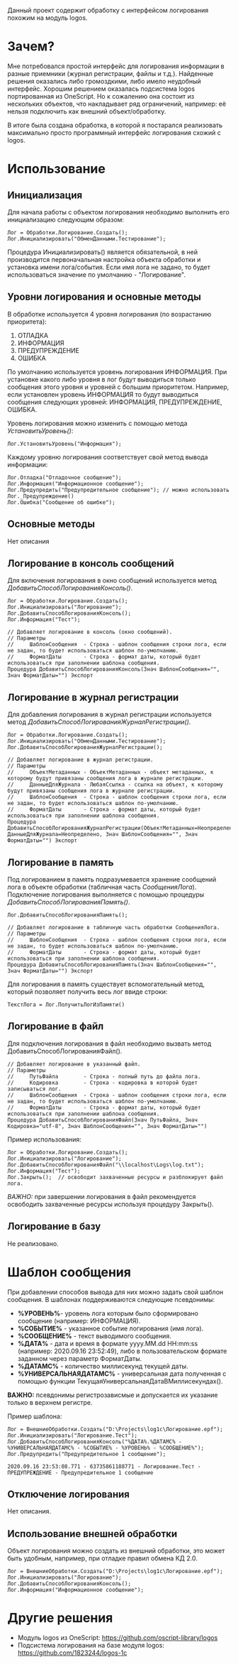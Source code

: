 Данный проект содержит обработку с интерфейсом логирования похожим на модуль logos.

# Зачем?
Мне потребовался простой интерфейс для логирования информации в разные приемники (журнал регистрации, файлы и т.д.). Найденные решения оказались либо громоздкими, либо имело неудобный интерфейс. Хорошим решением оказалась подсистема logos портированная из OneScript. Но к сожалению она состоит из нескольких объектов, что накладывает ряд ограничений, например: её нельзя подключить как внешний объект/обработку.

В итоге была создана обработка, в которой я постарался реализовать максимально просто программный интерфейс логирования схожий с logos.

# Использование

## Инициализация
Для начала работы с объектом логирования необходимо выполнить его инициализацию следующим образом:
```bsl
Лог = Обработки.Логирование.Создать();
Лог.Инициализировать("ОбменДанными.Тестирование");
```
Процедура Инициализировать() является обязательной, в ней производится первоначальная настройка объекта обработки и установка имени лога/события. Если имя лога не задано, то будет использоваться значение по умолчанию - "Логирование".

## Уровни логирования и основные методы
В обработке используется 4 уровня логирования (по возрастанию приоритета):
1. ОТЛАДКА
2. ИНФОРМАЦИЯ
3. ПРЕДУПРЕЖДЕНИЕ
4. ОШИБКА

По умолчанию используется уровень логирования ИНФОРМАЦИЯ. При установке какого либо уровня в лог будут выводиться только сообщения этого уровня и уровней с большим приоритетом. Например, если установлен уровень ИНФОРМАЦИЯ то будут выводиться сообщения следующих уровней: ИНФОРМАЦИЯ, ПРЕДУПРЕЖДЕНИЕ, ОШИБКА.

Уровень логирования можно изменить с помощью метода *УстановитьУровень()*:
```bsl
Лог.УстановитьУровень("Информация");
```
Каждому уровню логирования соответствует свой метод вывода информации:
```bsl
Лог.Отладка("Отладочное сообщение");
Лог.Информация("Информационное сообщение");
Лог.Предупредить("Предупредительное сообщение"); // можно использовать Лог._Предупреждение()
Лог.Ошибка("Сообщение об ошибке");
```


## Основные методы
Нет описания

## Логирование в консоль сообщений
Для включения логирования в окно сообщений используется метод *ДобавитьСпособЛогированияКонсоль()*.
```bsl
Лог = Обработки.Логирование.Создать();
Лог.Инициализировать("Логирование");
Лог.ДобавитьСпособЛогированияКонсоль();
Лог.Информация("Тест");
```
```bsl
// Добавляет логирование в консоль (окно сообщений).
// Параметры
//     ШаблонСообщения  - Строка - шаблон сообщения строки лога, если не задан, то будет использоваться шаблон по-умолчанию.
//     ФорматДаты       - Строка - формат даты, который будет использоваться при заполнении шаблона сообщения.
Процедура ДобавитьСпособЛогированияКонсоль(Знач ШаблонСообщения="", Знач ФорматДаты="") Экспорт
```

## Логирование в журнал регистрации
Для добавления логирования в журнал регистрации используется метод *ДобавитьСпособЛогированияЖурналРегистрации()*.
```bsl
Лог = Обработки.Логирование.Создать();
Лог.Инициализировать("ОбменДанными.Тестирование");
Лог.ДобавитьСпособЛогированияЖурналРегистрации();
```
```bsl
// Добавляет логирование в журнал регистрации.
// Параметры
//     ОбъектМетаданных - ОбъектМетаданных - объект метаданных, к которому будут привязаны сообщения лога в журнале регистрации.
//     ДанныеДляЖурнала - ЛюбаяСсылка - ссылка на объект, к которому будут привязаны сообщения лога в журнале регистрации.
//     ШаблонСообщения  - Строка - шаблон сообщения строки лога, если не задан, то будет использоваться шаблон по-умолчанию.
//     ФорматДаты       - Строка - формат даты, который будет использоваться при заполнении шаблона сообщения.
Процедура ДобавитьСпособЛогированияЖурналРегистрации(ОбъектМетаданных=Неопределено, ДанныеДляЖурнала=Неопределено, Знач ШаблонСообщения="", Знач ФорматДаты="") Экспорт
```

## Логирование в память
Под логированием в память подразумевается хранение сообщений лога в объекте обработки (табличная часть *СообщенияЛога*). Подключение логирования выполняется с помощью процедуры *ДобавитьСпособЛогированияПамять()*.
```bsl
Лог.ДобавитьСпособЛогированияПамять();
```
```bsl
// Добавляет логирование в табличную часть обработки СообщенияЛога.
// Параметры
//     ШаблонСообщения  - Строка - шаблон сообщения строки лога, если не задан, то будет использоваться шаблон по-умолчанию.
//     ФорматДаты       - Строка - формат даты, который будет использоваться при заполнении шаблона сообщения.
Процедура ДобавитьСпособЛогированияПамять(Знач ШаблонСообщения="", Знач ФорматДаты="") Экспорт
```
Для логирования в память существует вспомогательный метод, который позволяет получить весь лог ввиде строки:
```bsl
ТекстЛога = Лог.ПолучитьЛогИзПамяти()
```

## Логирование в файл
Для подключения логирования в файл необходимо вызвать метод ДобавитьСпособЛогированияФайл(). 
```bsl
// Добавляет логирование в указанный файл.
// Параметры
//     ПутьФайла        - Строка - полный путь до файла лога.
//     Кодировка        - Строка - кодировка в которой будет записываться лог.
//     ШаблонСообщения  - Строка - шаблон сообщения строки лога, если не задан, то будет использоваться шаблон по-умолчанию.
//     ФорматДаты       - Строка - формат даты, который будет использоваться при заполнении шаблона сообщения.
Процедура ДобавитьСпособЛогированияФайл(Знач ПутьФайла, Знач Кодировка="utf-8", Знач ШаблонСообщения="", Знач ФорматДаты="")
```
Пример использования:
```bsl
Лог = Обработки.Логирование.Создать();
Лог.Инициализировать("Логирование");
Лог.ДобавитьСпособЛогированияФайл("\\localhost\Logs\log.txt");
Лог.Информация("Тест");
Лог.Закрыть();  // освободит захваченные ресурсы и разблокирует файл лога.
```
*ВАЖНО:* при завершении логирования в файл рекомендуется освободить захваченные ресурсы используя процедуру Закрыть(). 

## Логирование в базу
Не реализовано.

# Шаблон сообщения
При добавлении способов вывода для них можно задать свой шаблон сообщения. В шаблонах поддерживаются следующие псевдонимы:
* **%УРОВЕНЬ%**- уровень лога которым было сформировано сообщение (например: ИНФОРМАЦИЯ).
* **%СОБЫТИЕ%**   - указанное событие логирования (имя лога).
* **%СООБЩЕНИЕ%** - текст выводимого сообщения.
* **%ДАТА%** - дата и время в формате yyyy.MM.dd HH:mm:ss (например: 2020.09.16 23:52:49), либо в пользовательском формате заданном через параметр ФорматДаты.
* **%ДАТАМС%** - количество миллисекунд текущей даты.
* **%УНИВЕРСАЛЬНАЯДАТАМС%** - универсальная дата полученная с помощью функции ТекущаяУниверсальнаяДатаВМиллисекундах().

**ВАЖНО:** псевдонимы регистрозависмые и допускается их указание только в верхнем регистре.

Пример шаблона:
```bsl
Лог = ВнешниеОбработки.Создать("D:\Projects\log1c\Логирование.epf");
Лог.Инициализировать("Логирование.Тест");
Лог.ДобавитьСпособЛогированияКонсоль("%ДАТА%.%ДАТАМС% - %УНИВЕРСАЛЬНАЯДАТАМС% - %СОБЫТИЕ% - %УРОВЕНЬ% - %СООБЩЕНИЕ%");
Лог.Предупредить("Предупредительное 1 сообщение");
```
```
2020.09.16 23:53:08.771 - 63735861188771 - Логирование.Тест - ПРЕДУПРЕЖДЕНИЕ - Предупредительное 1 сообщение
```

## Отключение логирования
Нет описания.

## Использование внешней обработки
Объект логирования можно создать из внешний обработки, это может быть удобным, например, при отладке правил обмена КД 2.0.
```bsl
Лог = ВнешниеОбработки.Создать("D:\Projects\log1c\Логирование.epf");
Лог.Инициализировать("Логирование");
Лог.ДобавитьСпособЛогированияКонсоль();
Лог.Информация("Информационное сообщение");
```

# Другие решения
* Модуль logos из OneScript: https://github.com/oscript-library/logos
* Подсистема логирования на базе модуля logos: https://github.com/1823244/logos-1c